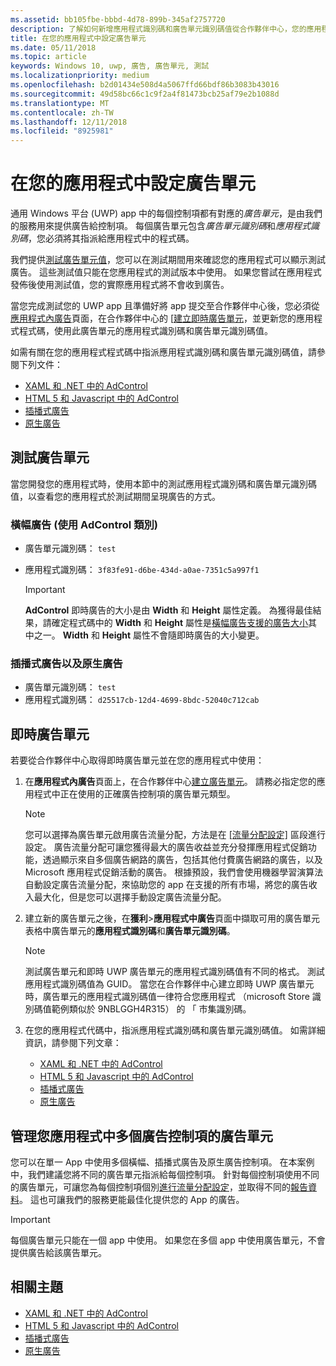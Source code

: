 ```yaml
---
ms.assetid: bb105fbe-bbbd-4d78-899b-345af2757720
description: 了解如何新增應用程式識別碼和廣告單元識別碼值從合作夥伴中心，您的應用程式送出 app 到市集之前，先。
title: 在您的應用程式中設定廣告單元
ms.date: 05/11/2018
ms.topic: article
keywords: Windows 10, uwp, 廣告, 廣告單元, 測試
ms.localizationpriority: medium
ms.openlocfilehash: b2d01434e508d4a5067ffd66bdf86b3083b43016
ms.sourcegitcommit: 49d58bc66c1c9f2a4f81473bcb25af79e2b1088d
ms.translationtype: MT
ms.contentlocale: zh-TW
ms.lasthandoff: 12/11/2018
ms.locfileid: "8925981"
---
```

# <a name="set-up-ad-units-in-your-app"></a>在您的應用程式中設定廣告單元

通用 Windows 平台 (UWP) app 中的每個控制項都有對應的*廣告單元*，是由我們的服務用來提供廣告給控制項。 每個廣告單元包含*廣告單元識別碼*和*應用程式識別碼*，您必須將其指派給應用程式中的程式碼。

我們提供[測試廣告單元值](#test-ad-units)，您可以在測試期間用來確認您的應用程式可以顯示測試廣告。 這些測試值只能在您應用程式的測試版本中使用。 如果您嘗試在應用程式發佈後使用測試值，您的實際應用程式將不會收到廣告。

當您完成測試您的 UWP app 且準備好將 app 提交至合作夥伴中心後，您必須從[應用程式內廣告](../publish/in-app-ads.md)頁面，在合作夥伴中心的 [[建立即時廣告單元](#live-ad-units)，並更新您的應用程式程式碼，使用此廣告單元的應用程式識別碼和廣告單元識別碼值。

如需有關在您的應用程式程式碼中指派應用程式識別碼和廣告單元識別碼值，請參閱下列文件：
* [XAML 和 .NET 中的 AdControl](adcontrol-in-xaml-and--net.md)
* [HTML 5 和 Javascript 中的 AdControl](adcontrol-in-html-5-and-javascript.md)
* [插播式廣告](../monetize/interstitial-ads.md)
* [原生廣告](../monetize/native-ads.md)

<span id="test-ad-units" />

## <a name="test-ad-units"></a>測試廣告單元

當您開發您的應用程式時，使用本節中的測試應用程式識別碼和廣告單元識別碼值，以查看您的應用程式於測試期間呈現廣告的方式。

### <a name="banner-ads-using-the-adcontrol-class"></a>橫幅廣告 (使用 AdControl 類別)

* 廣告單元識別碼： ```test```
* 應用程式識別碼：  ```3f83fe91-d6be-434d-a0ae-7351c5a997f1```

    > [!IMPORTANT]
    > **AdControl** 即時廣告的大小是由 **Width** 和 **Height** 屬性定義。 為獲得最佳結果，請確定程式碼中的 **Width** 和 **Height** 屬性是[橫幅廣告支援的廣告大小](supported-ad-sizes-for-banner-ads.md)其中之一。 **Width** 和 **Height** 屬性不會隨即時廣告的大小變更。

### <a name="interstitial-ads-and-native-ads"></a>插播式廣告以及原生廣告

* 廣告單元識別碼： ```test```
* 應用程式識別碼：  ```d25517cb-12d4-4699-8bdc-52040c712cab```

<span id="live-ad-units" />

## <a name="live-ad-units"></a>即時廣告單元

若要從合作夥伴中心取得即時廣告單元並在您的應用程式中使用：

1.  在**應用程式內廣告**頁面上，在合作夥伴中心[建立廣告單元](../publish/in-app-ads.md#create-ad-unit)。 請務必指定您的應用程式中正在使用的正確廣告控制項的廣告單元類型。
    > [!NOTE]
    > 您可以選擇為廣告單元啟用廣告流量分配，方法是在 [\[流量分配設定\]](../publish/in-app-ads.md#mediation) 區段進行設定。 廣告流量分配可讓您獲得最大的廣告收益並充分發揮應用程式促銷功能，透過顯示來自多個廣告網路的廣告，包括其他付費廣告網路的廣告，以及 Microsoft 應用程式促銷活動的廣告。 根據預設，我們會使用機器學習演算法自動設定廣告流量分配，來協助您的 app 在支援的所有市場，將您的廣告收入最大化，但是您可以選擇手動設定廣告流量分配。

2.  建立新的廣告單元之後，在**獲利**&gt;**應用程式中廣告**頁面中擷取可用的廣告單元表格中廣告單元的**應用程式識別碼**和**廣告單元識別碼**。
    > [!NOTE]
    > 測試廣告單元和即時 UWP 廣告單元的應用程式識別碼值有不同的格式。 測試應用程式識別碼值為 GUID。 當您在合作夥伴中心建立即時 UWP 廣告單元時，廣告單元的應用程式識別碼值一律符合您應用程式 （microsoft Store 識別碼值範例類似於 9NBLGGH4R315） 的 「 市集識別碼。

3.  在您的應用程式代碼中，指派應用程式識別碼和廣告單元識別碼值。 如需詳細資訊，請參閱下列文章：
    * [XAML 和 .NET 中的 AdControl](adcontrol-in-xaml-and--net.md)
    * [HTML 5 和 Javascript 中的 AdControl](adcontrol-in-html-5-and-javascript.md)
    * [插播式廣告](../monetize/interstitial-ads.md)
    * [原生廣告](../monetize/native-ads.md)

<span id="manage" />

## <a name="manage-ad-units-for-multiple-ad-controls-in-your-app"></a>管理您應用程式中多個廣告控制項的廣告單元

您可以在單一 App 中使用多個橫幅、插播式廣告及原生廣告控制項。 在本案例中，我們建議您將不同的廣告單元指派給每個控制項。 針對每個控制項使用不同的廣告單元，可讓您為每個控制項個別[進行流量分配設定](../publish/in-app-ads.md#mediation)，並取得不同的[報告資料](../publish/advertising-performance-report.md)。 這也可讓我們的服務更能最佳化提供您的 App 的廣告。

> [!IMPORTANT]
> 每個廣告單元只能在一個 app 中使用。 如果您在多個 app 中使用廣告單元，不會提供廣告給該廣告單元。

## <a name="related-topics"></a>相關主題

* [XAML 和 .NET 中的 AdControl](adcontrol-in-xaml-and--net.md)
* [HTML 5 和 Javascript 中的 AdControl](adcontrol-in-html-5-and-javascript.md)
* [插播式廣告](interstitial-ads.md)
* [原生廣告](native-ads.md)


 

 
